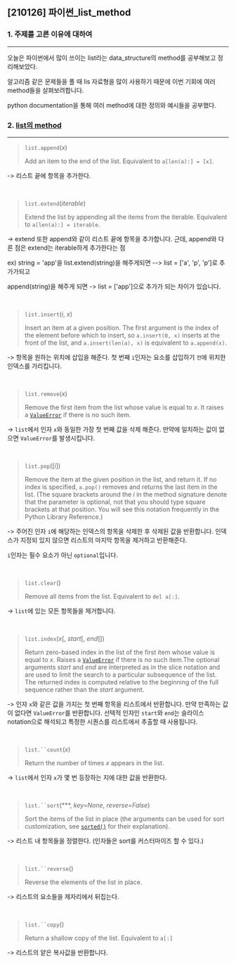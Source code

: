 ## [210126] 파이썬_list_method

### 1. 주제를 고른 이유에 대하여

---

오늘은 파이썬에서 많이 쓰이는 list라는 data_structure의 method를 공부해보고 정리해보았다.

알고리즘 같은 문제들을 풀 때 lis 자료형을 많이 사용하기 때문에 이번 기회에 여러 method들을 살펴보려합니다. 

python documentation을 통해 여러 method에 대한 정의와 예시들을 공부했다.



### 2.  [list의 method](https://docs.python.org/3/tutorial/datastructures.html)

---

> `list.append`(*x*)
>
> Add an item to the end of the list. Equivalent to `a[len(a):] = [x]`.

-> 리스트 끝에 항목을 추가한다.

<br>

> `list.extend`(*iterable*)
>
> Extend the list by appending all the items from the iterable. Equivalent to `a[len(a):] = iterable`.

-> extend 또한 append와 같이 리스트 끝에 항목을 추가합니다. 근데, append와 다른 점은 extend는 iterable하게 추가한다는 점

ex) string = 'app'을 list.extend(string)을 해주게되면 -->  list = ['a', 'p', 'p']로 추가가되고

append(string)을 해주게 되면 -> list = ['app']으로 추가가 되는 차이가 있습니다.

<br>

> `list.insert`(*i*, *x*)
>
> Insert an item at a given position. The first argument is the index of the element before which to insert, so `a.insert(0, x)` inserts at the front of the list, and `a.insert(len(a), x)` is equivalent to `a.append(x)`.

-> 항목을 원하는 위치에 삽입을 해준다. 첫 번째 `i`인자는 요소를 삽입하기 `전`에 위치한 인덱스를 가리킵니다.

<br>

> `list.remove`(*x*)
>
> Remove the first item from the list whose value is equal to *x*. It raises a [`ValueError`](https://docs.python.org/3/library/exceptions.html#ValueError) if there is no such item.

-> `list`에서 인자 `x`와 동일한 가장 첫 번째 값을 삭제 해준다. 만약에 일치하는 값이 없으면 `ValueError`를  발생시킵니다.

<br>

> `list.pop`([*i*])
>
> Remove the item at the given position in the list, and return it. If no index is specified, `a.pop()` removes and returns the last item in the list. (The square brackets around the *i* in the method signature denote that the parameter is optional, not that you should type square brackets at that position. You will see this notation frequently in the Python Library Reference.)

-> 주어진 인자 `i`에 해당하는 인덱스의 항목을 삭제한 후 삭제된 값을 반환합니다. 인덱스가 지정되 있지 않으면 리스트의 마지막 항목을 제거하고 반환해준다. 

`i`인자는 필수 요소가 아닌 `optional`입니다.

<br>

> `list.clear`()
>
> Remove all items from the list. Equivalent to `del a[:]`.

-> `list`에 있는 모든 항목들을 제거합니다.

<br>

> `list.index`(*x*[, *start*[, *end*]])
>
> Return zero-based index in the list of the first item whose value is equal to *x*. Raises a [`ValueError`](https://docs.python.org/3/library/exceptions.html#ValueError) if there is no such item.The optional arguments *start* and *end* are interpreted as in the slice notation and are used to limit the search to a particular subsequence of the list. The returned index is computed relative to the beginning of the full sequence rather than the *start* argument.

-> 인자 `x`와 같은 값을 가지는 첫 번째 항목을 리스트에서 반환합니다. 만약 만족하는 값이 없다면 `ValueError`를 반환합니다. 선택적 인자인 `start`와 `end`는 슬라이스 notation으로 해석되고 특정한 시퀀스를 리스트에서 추출할 때 사용됩니다. 

<br>

> `list.``count`(*x*)
>
> Return the number of times *x* appears in the list.

-> `list`에서 인자 `x`가 몇 번 등장하는 지에 대한 값을 반환한다.

<br>

> `list.``sort`(***, *key=None*, *reverse=False*)
>
> Sort the items of the list in place (the arguments can be used for sort customization, see [`sorted()`](https://docs.python.org/3/library/functions.html#sorted) for their explanation).

-> 리스트 내 항목들을 정렬한다. (인자들은 sort를 커스터마이즈 할 수 있다.)

<br>

> `list.``reverse`()
>
> Reverse the elements of the list in place.

-> 리스트의 요소들을 제자리에서 뒤집는다.

<br>

> `list.``copy`()
>
> Return a shallow copy of the list. Equivalent to `a[:]`

-> 리스트의 얕은 복사값을 반환합니다.
